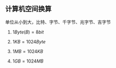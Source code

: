 ## 计算机空间换算

单位从小到大，比特、字节、千字节、兆字节、吉字节

1. $1Byte(B)=8bit$

2. $1KB=1024Byte$

3. $1MB=1024KB$

4. $1GB=1024MB$

   